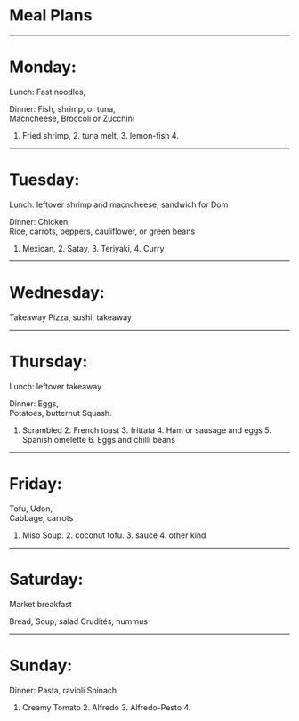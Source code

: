 # Meal Plans
***

# Monday:   
Lunch: Fast noodles, 

Dinner:
Fish, shrimp, or tuna,   
Macncheese, Broccoli or Zucchini
1. Fried shrimp, 2. tuna melt, 3. lemon-fish 4.

***

# Tuesday:   

Lunch: leftover shrimp and macncheese, sandwich for Dom

Dinner:
Chicken,   
Rice, carrots, peppers, cauliflower, or green beans
1. Mexican, 2. Satay, 3. Teriyaki, 4. Curry 
***

# Wednesday:   
Takeaway
Pizza, sushi, takeaway
***

# Thursday:   
Lunch: leftover takeaway

Dinner: Eggs,   
Potatoes, butternut Squash.
1. Scrambled  2. French toast  3. frittata  4. Ham or sausage and eggs 5. Spanish omelette 6. Eggs and chilli beans
***

# Friday:
Tofu,
Udon,   
Cabbage, carrots
1. Miso Soup. 2. coconut tofu. 3. sauce 4. other kind
***

# Saturday:

Market breakfast

Bread, Soup, salad
Crudités, hummus
***

# Sunday:

Dinner:
Pasta, ravioli
Spinach
1. Creamy Tomato 2. Alfredo 3. Alfredo-Pesto 4. 